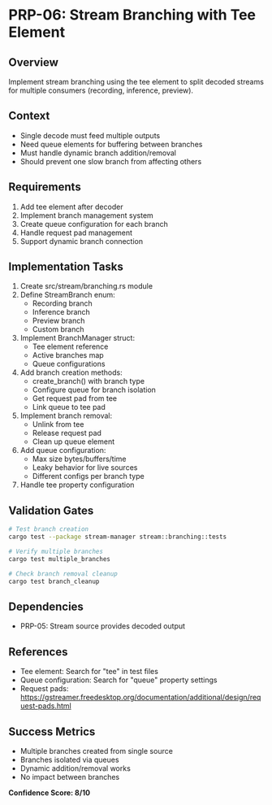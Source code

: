 # PRP-06: Stream Branching with Tee Element

## Overview
Implement stream branching using the tee element to split decoded streams for multiple consumers (recording, inference, preview).

## Context
- Single decode must feed multiple outputs
- Need queue elements for buffering between branches
- Must handle dynamic branch addition/removal
- Should prevent one slow branch from affecting others

## Requirements
1. Add tee element after decoder
2. Implement branch management system
3. Create queue configuration for each branch
4. Handle request pad management
5. Support dynamic branch connection

## Implementation Tasks
1. Create src/stream/branching.rs module
2. Define StreamBranch enum:
   - Recording branch
   - Inference branch
   - Preview branch
   - Custom branch
3. Implement BranchManager struct:
   - Tee element reference
   - Active branches map
   - Queue configurations
4. Add branch creation methods:
   - create_branch() with branch type
   - Configure queue for branch isolation
   - Get request pad from tee
   - Link queue to tee pad
5. Implement branch removal:
   - Unlink from tee
   - Release request pad
   - Clean up queue element
6. Add queue configuration:
   - Max size bytes/buffers/time
   - Leaky behavior for live sources
   - Different configs per branch type
7. Handle tee property configuration

## Validation Gates
```bash
# Test branch creation
cargo test --package stream-manager stream::branching::tests

# Verify multiple branches
cargo test multiple_branches

# Check branch removal cleanup
cargo test branch_cleanup
```

## Dependencies
- PRP-05: Stream source provides decoded output

## References
- Tee element: Search for "tee" in test files
- Queue configuration: Search for "queue" property settings
- Request pads: https://gstreamer.freedesktop.org/documentation/additional/design/request-pads.html

## Success Metrics
- Multiple branches created from single source
- Branches isolated via queues
- Dynamic addition/removal works
- No impact between branches

**Confidence Score: 8/10**
